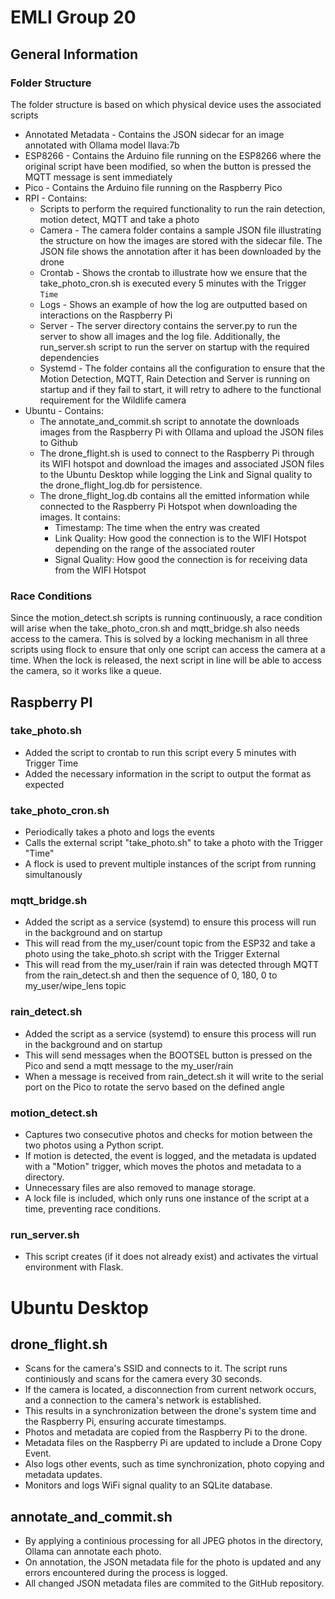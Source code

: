 # EMLI Group 20

## General Information

### Folder Structure
The folder structure is based on which physical device uses the associated scripts

- Annotated Metadata - Contains the JSON sidecar for an image annotated with Ollama model llava:7b
- ESP8266 - Contains the Arduino file running on the ESP8266 where the original script have been modified, so when the button is pressed the MQTT message is sent immediately
- Pico - Contains the Arduino file running on the Raspberry Pico
- RPI - Contains:
  - Scripts to perform the required functionality to run the rain detection, motion detect, MQTT and take a photo
  - Camera - The camera folder contains a sample JSON file illustrating the structure on how the images are stored with the sidecar file. The JSON file shows the annotation after it has been downloaded by the drone
  - Crontab - Shows the crontab to illustrate how we ensure that the take_photo_cron.sh is executed every 5 minutes with the Trigger `Time`
  - Logs - Shows an example of how the log are outputted based on interactions on the Raspberry Pi
  - Server - The server directory contains the server.py to run the server to show all images and the log file. Additionally, the run_server.sh script to run the server on startup with the required dependencies
  - Systemd - The folder contains all the configuration to ensure that the Motion Detection, MQTT, Rain Detection and Server is running on startup and if they fail to start, it will retry to adhere to the functional requirement for the Wildlife camera
- Ubuntu - Contains:
  - The annotate_and_commit.sh script to annotate the downloads images from the Raspberry Pi with Ollama and upload the JSON files to Github
  - The drone_flight.sh is used to connect to the Raspberry Pi through its WIFI hotspot and download the images and associated JSON files to the Ubuntu Desktop while logging the Link and Signal quality to the drone_flight_log.db for persistence.
  - The drone_flight_log.db contains all the emitted information while connected to the Raspberry Pi Hotspot when downloading the images. It contains:
    - Timestamp: The time when the entry was created
    - Link Quality: How good the connection is to the WIFI Hotspot depending on the range of the associated router 
    - Signal Quality: How good the connection is for receiving data from the WIFI Hotspot 

### Race Conditions
Since the motion_detect.sh scripts is running continuously, a race condition will arise when the take_photo_cron.sh and mqtt_bridge.sh also needs access to 
the camera. This is solved by a locking mechanism in all three scripts using flock to ensure that only one script can access the camera at a time.
When the lock is released, the next script in line will be able to access the camera, so it works like a queue.

## Raspberry PI

### take_photo.sh
- Added the script to crontab to run this script every 5 minutes with Trigger Time
- Added the necessary information in the script to output the format as expected

### take_photo_cron.sh
- Periodically takes a photo and logs the events
- Calls the external script "take_photo.sh" to take a photo with the Trigger "Time"
- A flock is used to prevent multiple instances of the script from running simultanously

### mqtt_bridge.sh
- Added the script as a service (systemd) to ensure this process will run in the background and on startup
- This will read from the my_user/count topic from the ESP32 and take a photo using the take_photo.sh script with the Trigger External
- This will read from the my_user/rain if rain was detected through MQTT from the rain_detect.sh and then the sequence of 0, 180, 0 to my_user/wipe_lens topic

### rain_detect.sh
- Added the script as a service (systemd) to ensure this process will run in the background and on startup
- This will send messages when the BOOTSEL button is pressed on the Pico and send a mqtt message to the my_user/rain
- When a message is received from rain_detect.sh it will write to the serial port on the Pico to rotate the servo based on the defined angle

### motion_detect.sh
- Captures two consecutive photos and checks for motion between the two photos using a Python script.
- If motion is detected, the event is logged, and the metadata is updated with a "Motion" trigger, which moves the photos and metadata to a directory.
- Unnecessary files are also removed to manage storage.
- A lock file is included, which only runs one instance of the script at a time, preventing race conditions.

### run_server.sh
- This script creates (if it does not already exist) and activates the virtual environment with Flask.

# Ubuntu Desktop

## drone_flight.sh
- Scans for the camera's SSID and connects to it. The script runs continiously and scans for the camera every 30 seconds.
- If the camera is located, a disconnection from current network occurs, and a connection to the camera's network is established.
- This results in a synchronization between the drone's system time and the Raspberry Pi, ensuring accurate timestamps.
- Photos and metadata are copied from the Raspberry Pi to the drone.
- Metadata files on the Raspberry Pi are updated to include a Drone Copy Event.
- Also logs other events, such as time synchronization, photo copying and metadata updates.
- Monitors and logs WiFi signal quality to an SQLite database.

## annotate_and_commit.sh
- By applying a continious processing for all JPEG photos in the directory, Ollama can annotate each photo.
- On annotation, the JSON metadata file for the photo is updated and any errors encountered during the process is logged.
- All changed JSON metadata files are commited to the GitHub repository.
